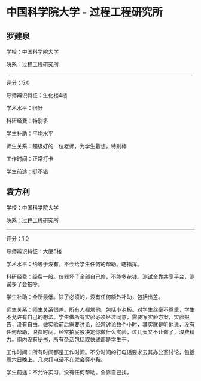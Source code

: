 # 中国科学院大学 - 过程工程研究所

## 罗建泉

学校：中国科学院大学

院系：过程工程研究所

* * *

评分：5.0

导师辨识特征：生化楼4楼

学术水平：很好

科研经费：特别多

学生补助：平均水平

师生关系：超级好的一位老师，为学生着想，特别棒

工作时间：正常打卡

学生前途：挺不错

## 袁方利

学校：中国科学院大学

院系：过程工程研究所

* * *

评分：1.0

导师辨识特征：大厦5楼

学术水平：约等于没有。不会给学生任何的帮助。瞎指挥。

科研经费：经费一般。仪器坏了全部自己修，不能多花钱。测试全靠共享平台，测试多了会被吵。

学生补助：全所最低。除了必须的，没有任何额外补助，包括出差。

师生关系：师生关系很差。所有人都烦他，包括小老板。对学生丝毫不尊重，学生不允许有自己的想法。学生做所有实验必须经过同意，需要写实验方案，实验报告，没有自由。做实验前后需要讨论，经常讨论数个小时，其实就是听他说，没有任何帮助，浪费时间。经常拍屁股决定你做什么实验，过几天又不让做了，浪费精力。组内没有秘书，所有杂活包括取快递都是学生干。

工作时间：所有时间都是工作时间。不分时间的打电话要求去其办公室讨论，包括周六日晚上。几次打电话不在就会穿小鞋。

学生前途：不允许实习。没有任何帮助。全靠自己找。